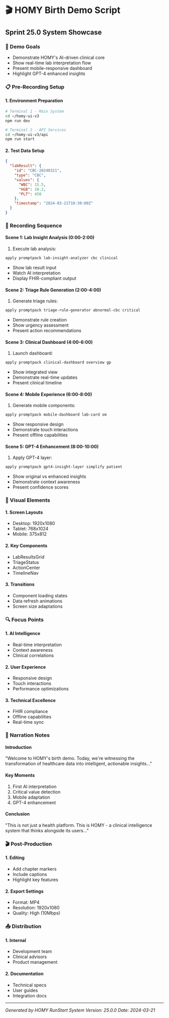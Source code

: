 # 🎬 HOMY Birth Demo Script

## Sprint 25.0 System Showcase

### 🎯 Demo Goals

- Demonstrate HOMY's AI-driven clinical core
- Show real-time lab interpretation flow
- Present mobile-responsive dashboard
- Highlight GPT-4 enhanced insights

### 📋 Pre-Recording Setup

#### 1. Environment Preparation

```bash
# Terminal 1 - Main System
cd ~/homy-ui-v3
npm run dev

# Terminal 2 - API Services
cd ~/homy-ui-v3/api
npm run start
```

#### 2. Test Data Setup

```json
{
  "labResult": {
    "id": "CBC-20240321",
    "type": "CBC",
    "values": {
      "WBC": 15.5,
      "HGB": 10.2,
      "PLT": 450
    },
    "timestamp": "2024-03-21T10:30:00Z"
  }
}
```

### 🎥 Recording Sequence

#### Scene 1: Lab Insight Analysis (0:00-2:00)

1. Execute lab analysis:

```bash
apply promptpack lab-insight-analyzer cbc clinical
```

- Show lab result input
- Watch AI interpretation
- Display FHIR-compliant output

#### Scene 2: Triage Rule Generation (2:00-4:00)

1. Generate triage rules:

```bash
apply promptpack triage-rule-generator abnormal-cbc critical
```

- Demonstrate rule creation
- Show urgency assessment
- Present action recommendations

#### Scene 3: Clinical Dashboard (4:00-6:00)

1. Launch dashboard:

```bash
apply promptpack clinical-dashboard overview gp
```

- Show integrated view
- Demonstrate real-time updates
- Present clinical timeline

#### Scene 4: Mobile Experience (6:00-8:00)

1. Generate mobile components:

```bash
apply promptpack mobile-dashboard lab-card sm
```

- Show responsive design
- Demonstrate touch interactions
- Present offline capabilities

#### Scene 5: GPT-4 Enhancement (8:00-10:00)

1. Apply GPT-4 layer:

```bash
apply promptpack gpt4-insight-layer simplify patient
```

- Show original vs enhanced insights
- Demonstrate context awareness
- Present confidence scores

### 🎨 Visual Elements

#### 1. Screen Layouts

- Desktop: 1920x1080
- Tablet: 768x1024
- Mobile: 375x812

#### 2. Key Components

- LabResultsGrid
- TriageStatus
- ActionCenter
- TimelineNav

#### 3. Transitions

- Component loading states
- Data refresh animations
- Screen size adaptations

### 🔍 Focus Points

#### 1. AI Intelligence

- Real-time interpretation
- Context awareness
- Clinical correlations

#### 2. User Experience

- Responsive design
- Touch interactions
- Performance optimizations

#### 3. Technical Excellence

- FHIR compliance
- Offline capabilities
- Real-time sync

### 📝 Narration Notes

#### Introduction

"Welcome to HOMY's birth demo. Today, we're witnessing the transformation of healthcare data into intelligent, actionable insights..."

#### Key Moments

1. First AI interpretation
2. Critical value detection
3. Mobile adaptation
4. GPT-4 enhancement

#### Conclusion

"This is not just a health platform. This is HOMY - a clinical intelligence system that thinks alongside its users..."

### 🎬 Post-Production

#### 1. Editing

- Add chapter markers
- Include captions
- Highlight key features

#### 2. Export Settings

- Format: MP4
- Resolution: 1920x1080
- Quality: High (10Mbps)

### 📤 Distribution

#### 1. Internal

- Development team
- Clinical advisors
- Product management

#### 2. Documentation

- Technical specs
- User guides
- Integration docs

---

_Generated by HOMY RunStart System_
_Version: 25.0.0_
_Date: 2024-03-21_
